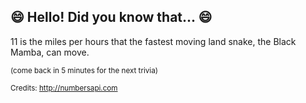 ## 😄 Hello! Did you know that... 😄
11 is the miles per hours that the fastest moving land snake, the Black Mamba, can move.

<sup>(come back in 5 minutes for the next trivia)</sup>


<sup>Credits: http://numbersapi.com</sup>
